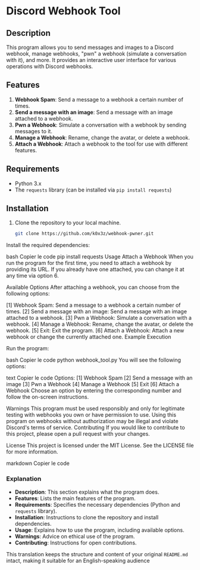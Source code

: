# Discord Webhook Tool

## Description

This program allows you to send messages and images to a Discord webhook, manage webhooks, "pwn" a webhook (simulate a conversation with it), and more. It provides an interactive user interface for various operations with Discord webhooks.

## Features

1. **Webhook Spam**: Send a message to a webhook a certain number of times.
2. **Send a message with an image**: Send a message with an image attached to a webhook.
3. **Pwn a Webhook**: Simulate a conversation with a webhook by sending messages to it.
4. **Manage a Webhook**: Rename, change the avatar, or delete a webhook.
5. **Attach a Webhook**: Attach a webhook to the tool for use with different features.

## Requirements

- Python 3.x
- The `requests` library (can be installed via `pip install requests`)

## Installation

1. Clone the repository to your local machine.

   ```bash
   git clone https://github.com/k0x3z/webhook-pwner.git
Install the required dependencies:

bash
Copier le code
pip install requests
Usage
Attach a Webhook
When you run the program for the first time, you need to attach a webhook by providing its URL. If you already have one attached, you can change it at any time via option 6.

Available Options
After attaching a webhook, you can choose from the following options:

[1] Webhook Spam: Send a message to a webhook a certain number of times.
[2] Send a message with an image: Send a message with an image attached to a webhook.
[3] Pwn a Webhook: Simulate a conversation with a webhook.
[4] Manage a Webhook: Rename, change the avatar, or delete the webhook.
[5] Exit: Exit the program.
[6] Attach a Webhook: Attach a new webhook or change the currently attached one.
Example Execution

Run the program:

bash
Copier le code
python webhook_tool.py
You will see the following options:

text
Copier le code
Options:
[1] Webhook Spam
[2] Send a message with an image
[3] Pwn a Webhook
[4] Manage a Webhook
[5] Exit
[6] Attach a Webhook
Choose an option by entering the corresponding number and follow the on-screen instructions.

Warnings
This program must be used responsibly and only for legitimate testing with webhooks you own or have permission to use.
Using this program on webhooks without authorization may be illegal and violate Discord's terms of service.
Contributing
If you would like to contribute to this project, please open a pull request with your changes.

License
This project is licensed under the MIT License. See the LICENSE file for more information.

markdown
Copier le code

### Explanation

- **Description**: This section explains what the program does.
- **Features**: Lists the main features of the program.
- **Requirements**: Specifies the necessary dependencies (Python and `requests` library).
- **Installation**: Instructions to clone the repository and install dependencies.
- **Usage**: Explains how to use the program, including available options.
- **Warnings**: Advice on ethical use of the program.
- **Contributing**: Instructions for open contributions.

This translation keeps the structure and content of your original `README.md` intact, making it suitable for an English-speaking audience
